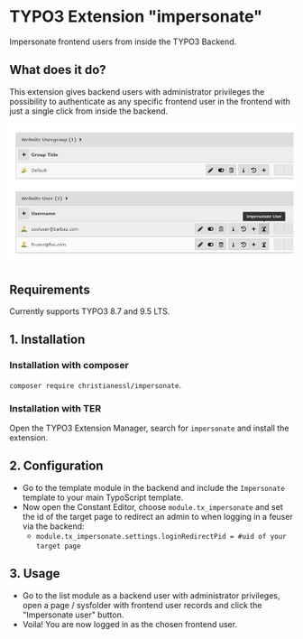 # TYPO3 Extension "impersonate"
Impersonate frontend users from inside the TYPO3 Backend.

## What does it do?

This extension gives backend users with administrator privileges the possibility to authenticate as any specific 
frontend user in the frontend with just a single click from inside the backend.

![Screenshot](/Resources/Public/Screenshots/impersonate.png)

## Requirements

Currently supports TYPO3 8.7 and 9.5 LTS.

## 1. Installation

### Installation with composer

`composer require christianessl/impersonate`. 

### Installation with TER

Open the TYPO3 Extension Manager, search for `impersonate` and install the extension.

## 2. Configuration

- Go to the template module in the backend and include the `Impersonate` template to your main TypoScript template.
- Now open the Constant Editor, choose `module.tx_impersonate` and set the id of the 
target page to redirect an admin to when logging in a feuser via the backend:
    - `module.tx_impersonate.settings.loginRedirectPid = #uid of your target page`

## 3. Usage

- Go to the list module as a backend user with administrator privileges, open a page / sysfolder with frontend user 
records and click the "Impersonate user" button.
- Voila! You are now logged in as the chosen frontend user.